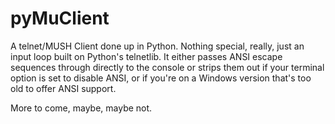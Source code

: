 # pyMuClient

A telnet/MUSH Client done up in Python.  Nothing special, really, just an input loop built on Python's telnetlib.  It either passes ANSI escape sequences through directly to the console or strips them out if your terminal option is set to disable ANSI, or if you're on a Windows version that's too old to offer ANSI support.

More to come, maybe, maybe not.  